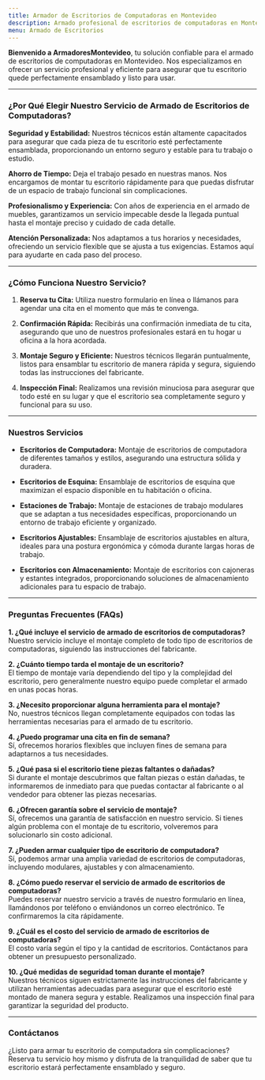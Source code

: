 ```yaml
---
title: Armador de Escritorios de Computadoras en Montevideo
description: Armado profesional de escritorios de computadoras en Montevideo. Servicio de montaje seguro y eficiente. Reserva tu cita hoy y disfruta de tu escritorio perfectamente ensamblado y funcional.
menu: Armado de Escritorios
---
```


**Bienvenido a ArmadoresMontevideo**, tu solución confiable para el armado de escritorios de computadoras en Montevideo. Nos especializamos en ofrecer un servicio profesional y eficiente para asegurar que tu escritorio quede perfectamente ensamblado y listo para usar.

---

### ¿Por Qué Elegir Nuestro Servicio de Armado de Escritorios de Computadoras?

**Seguridad y Estabilidad:**
Nuestros técnicos están altamente capacitados para asegurar que cada pieza de tu escritorio esté perfectamente ensamblada, proporcionando un entorno seguro y estable para tu trabajo o estudio.

**Ahorro de Tiempo:**
Deja el trabajo pesado en nuestras manos. Nos encargamos de montar tu escritorio rápidamente para que puedas disfrutar de un espacio de trabajo funcional sin complicaciones.

**Profesionalismo y Experiencia:**
Con años de experiencia en el armado de muebles, garantizamos un servicio impecable desde la llegada puntual hasta el montaje preciso y cuidado de cada detalle.

**Atención Personalizada:**
Nos adaptamos a tus horarios y necesidades, ofreciendo un servicio flexible que se ajusta a tus exigencias. Estamos aquí para ayudarte en cada paso del proceso.

---

### ¿Cómo Funciona Nuestro Servicio?

1. **Reserva tu Cita:**
   Utiliza nuestro formulario en línea o llámanos para agendar una cita en el momento que más te convenga.

2. **Confirmación Rápida:**
   Recibirás una confirmación inmediata de tu cita, asegurando que uno de nuestros profesionales estará en tu hogar u oficina a la hora acordada.

3. **Montaje Seguro y Eficiente:**
   Nuestros técnicos llegarán puntualmente, listos para ensamblar tu escritorio de manera rápida y segura, siguiendo todas las instrucciones del fabricante.

4. **Inspección Final:**
   Realizamos una revisión minuciosa para asegurar que todo esté en su lugar y que el escritorio sea completamente seguro y funcional para su uso.

---

### Nuestros Servicios

- **Escritorios de Computadora:**
  Montaje de escritorios de computadora de diferentes tamaños y estilos, asegurando una estructura sólida y duradera.

- **Escritorios de Esquina:**
  Ensamblaje de escritorios de esquina que maximizan el espacio disponible en tu habitación o oficina.

- **Estaciones de Trabajo:**
  Montaje de estaciones de trabajo modulares que se adaptan a tus necesidades específicas, proporcionando un entorno de trabajo eficiente y organizado.

- **Escritorios Ajustables:**
  Ensamblaje de escritorios ajustables en altura, ideales para una postura ergonómica y cómoda durante largas horas de trabajo.

- **Escritorios con Almacenamiento:**
  Montaje de escritorios con cajoneras y estantes integrados, proporcionando soluciones de almacenamiento adicionales para tu espacio de trabajo.

---

### Preguntas Frecuentes (FAQs)

**1. ¿Qué incluye el servicio de armado de escritorios de computadoras?**  
Nuestro servicio incluye el montaje completo de todo tipo de escritorios de computadoras, siguiendo las instrucciones del fabricante.

**2. ¿Cuánto tiempo tarda el montaje de un escritorio?**  
El tiempo de montaje varía dependiendo del tipo y la complejidad del escritorio, pero generalmente nuestro equipo puede completar el armado en unas pocas horas.

**3. ¿Necesito proporcionar alguna herramienta para el montaje?**  
No, nuestros técnicos llegan completamente equipados con todas las herramientas necesarias para el armado de tu escritorio.

**4. ¿Puedo programar una cita en fin de semana?**  
Sí, ofrecemos horarios flexibles que incluyen fines de semana para adaptarnos a tus necesidades.

**5. ¿Qué pasa si el escritorio tiene piezas faltantes o dañadas?**  
Si durante el montaje descubrimos que faltan piezas o están dañadas, te informaremos de inmediato para que puedas contactar al fabricante o al vendedor para obtener las piezas necesarias.

**6. ¿Ofrecen garantía sobre el servicio de montaje?**  
Sí, ofrecemos una garantía de satisfacción en nuestro servicio. Si tienes algún problema con el montaje de tu escritorio, volveremos para solucionarlo sin costo adicional.

**7. ¿Pueden armar cualquier tipo de escritorio de computadora?**  
Sí, podemos armar una amplia variedad de escritorios de computadoras, incluyendo modulares, ajustables y con almacenamiento.

**8. ¿Cómo puedo reservar el servicio de armado de escritorios de computadoras?**  
Puedes reservar nuestro servicio a través de nuestro formulario en línea, llamándonos por teléfono o enviándonos un correo electrónico. Te confirmaremos la cita rápidamente.

**9. ¿Cuál es el costo del servicio de armado de escritorios de computadoras?**  
El costo varía según el tipo y la cantidad de escritorios. Contáctanos para obtener un presupuesto personalizado.

**10. ¿Qué medidas de seguridad toman durante el montaje?**  
Nuestros técnicos siguen estrictamente las instrucciones del fabricante y utilizan herramientas adecuadas para asegurar que el escritorio esté montado de manera segura y estable. Realizamos una inspección final para garantizar la seguridad del producto.

---

### Contáctanos

¿Listo para armar tu escritorio de computadora sin complicaciones? Reserva tu servicio hoy mismo y disfruta de la tranquilidad de saber que tu escritorio estará perfectamente ensamblado y seguro.